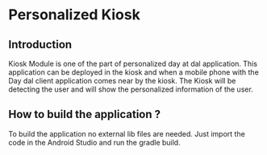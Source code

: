 # Personalized Kiosk

<h2> Introduction </h2>

Kiosk Module is one of the part of personalized day at dal application. This application can be deployed in the kiosk 
and when a mobile phone with the Day dal client application comes near by the kiosk. The Kiosk will be detecting the user and will show the personalized information of the user.

<h2> How to build the application ? </h2>
To build the application no external lib files are needed. 
Just import the code in the Android Studio and run the gradle build.